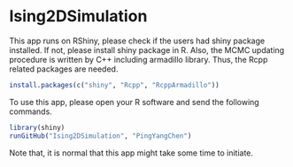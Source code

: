 # Ising2DSimulation

This app runs on RShiny, please check if the users had shiny package installed.  If not, please install shiny package in R.  Also, the MCMC updating procedure is written by C++ including armadillo library.  Thus, the Rcpp related packages are needed.
```R
install.packages(c("shiny", "Rcpp", "RcppArmadillo"))
```
To use this app, please open your R software and send the following commands.
```R
library(shiny)
runGitHub("Ising2DSimulation", "PingYangChen")
```
Note that, it is normal that this app might take some time to initiate.

